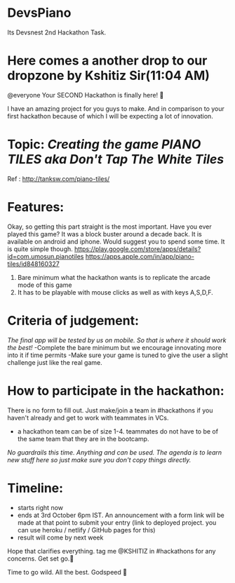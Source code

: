 # DevsPiano
Its Devsnest 2nd Hackathon Task.
# Here comes a another drop to our dropzone by Kshitiz Sir(11:04 AM)

@everyone Your SECOND Hackathon is finally here! 🎉

I have an amazing project for you guys to make. And in comparison to your first hackathon because of which I will be expecting a lot of innovation.

# Topic: *Creating the game PIANO TILES aka Don't Tap The White Tiles*

Ref : http://tanksw.com/piano-tiles/

# Features: 
Okay, so getting this part straight is the most important. Have you ever played this game? It was a block buster around a decade back. It is available on android and iphone. Would suggest you to spend some time. It is quite simple though.
https://play.google.com/store/apps/details?id=com.umosun.pianotiles
https://apps.apple.com/in/app/piano-tiles/id848160327
1. Bare minimum what the hackathon wants is to replicate the arcade mode of this game
2. It has to be playable with mouse clicks as well as with keys A,S,D,F.

# Criteria of judgement:
*The final app will be tested by us on mobile. So that is where it should work the best!*
-Complete the bare minimum but we encourage innovating more into it if time permits
-Make sure your game is tuned to give the user a slight challenge just like the real game.

# How to participate in the hackathon:
There is no form to fill out. Just make/join a team in #hackathons if you haven't already and get to work with teammates in VCs.
- a hackathon team can be of size 1-4. teammates do not have to be of the same team that they are in the bootcamp.

*No guardrails this time. Anything and can be used. The agenda is to learn new stuff here so just make sure you don't copy things directly.*

# Timeline:
- starts right now
- ends at 3rd October 6pm IST. An announcement with a form link will be made at that point to submit your entry (link to deployed project. you can use heroku / netlify / GitHub pages for this)
- result will come by next week

Hope that clarifies everything. tag me @KSHITIZ in #hackathons for any concerns. Get set go.🚀

Time to go wild.
All the best.
Godspeed 💯
